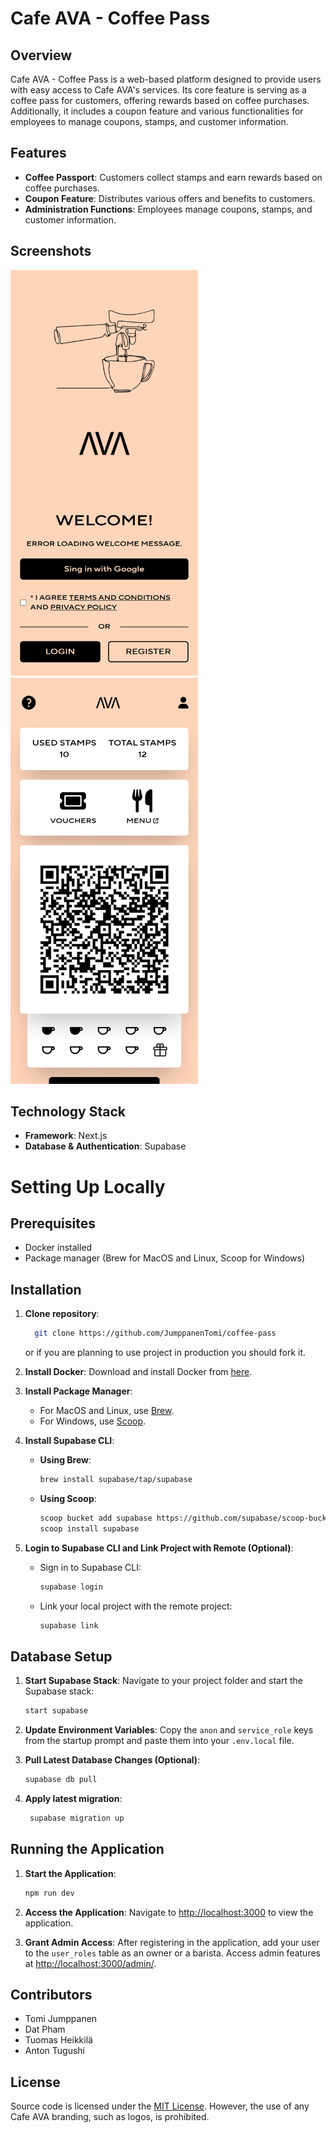 # Cafe AVA - Coffee Pass

## Overview

Cafe AVA - Coffee Pass is a web-based platform designed to provide users with easy access to Cafe AVA's services. Its core feature is serving as a coffee pass for customers, offering rewards based on coffee purchases. Additionally, it includes a coupon feature and various functionalities for employees to manage coupons, stamps, and customer information.

## Features

- **Coffee Passport**: Customers collect stamps and earn rewards based on coffee purchases.
- **Coupon Feature**: Distributes various offers and benefits to customers.
- **Administration Functions**: Employees manage coupons, stamps, and customer information.

## Screenshots

<img src="public/images/screenshots/landing.png" alt="Landing Page" width="300">
<img src="public/images/screenshots/home.png" alt="Home Page" width="300">

## Technology Stack

- **Framework**: Next.js
- **Database & Authentication**: Supabase

# Setting Up Locally

## Prerequisites

- Docker installed
- Package manager (Brew for MacOS and Linux, Scoop for Windows)

## Installation

1. **Clone repository**:

   ```bash
     git clone https://github.com/JumppanenTomi/coffee-pass
   ```

   or if you are planning to use project in production you should fork it.

1. **Install Docker**: Download and install Docker from [here](https://www.docker.com/get-started/).

1. **Install Package Manager**:

   - For MacOS and Linux, use [Brew](https://brew.sh/).
   - For Windows, use [Scoop](https://scoop.sh/).

1. **Install Supabase CLI**:

   - **Using Brew**:

     ```bash
     brew install supabase/tap/supabase
     ```

   - **Using Scoop**:

     ```bash
     scoop bucket add supabase https://github.com/supabase/scoop-bucket.git
     scoop install supabase
     ```

1. **Login to Supabase CLI and Link Project with Remote (Optional)**:

   - Sign in to Supabase CLI:

     ```bash
     supabase login
     ```

   - Link your local project with the remote project:

     ```bash
     supabase link
     ```

## Database Setup

1. **Start Supabase Stack**: Navigate to your project folder and start the Supabase stack:

   ```bash
   start supabase
   ```

2. **Update Environment Variables**: Copy the `anon` and `service_role` keys from the startup prompt and paste them into your `.env.local` file.

3. **Pull Latest Database Changes (Optional)**:

   ```bash
   supabase db pull
   ```

4. **Apply latest migration**:

   ```bash
    supabase migration up
   ```

## Running the Application

1. **Start the Application**:

   ```bash
   npm run dev
   ```

2. **Access the Application**: Navigate to [http://localhost:3000](http://localhost:3000) to view the application.

3. **Grant Admin Access**: After registering in the application, add your user to the `user_roles` table as an owner or a barista. Access admin features at [http://localhost:3000/admin/](http://localhost:3000/admin/).

## Contributors

- Tomi Jumppanen
- Dat Pham
- Tuomas Heikkilä
- Anton Tugushi

## License

Source code is licensed under the [MIT License](https://opensource.org/licenses/MIT). However, the use of any Cafe AVA branding, such as logos, is prohibited.

